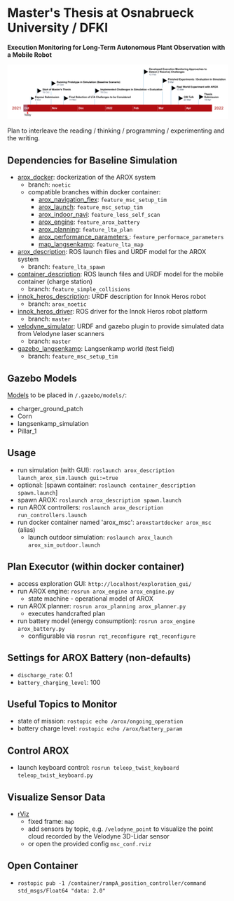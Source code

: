# Master's Thesis at Osnabrueck University / DFKI

**Execution Monitoring for Long-Term Autonomous Plant Observation with a Mobile Robot**

![](thesis/pics/work_program.png)

Plan to interleave the reading / thinking / programming / experimenting and the writing.

## Dependencies for Baseline Simulation

- [arox_docker](https://git.ni.dfki.de/arox/arox_docker): dockerization of the AROX system
    - branch: `noetic`
    - compatible branches within docker container:
        - [arox_navigation_flex](https://git.ni.dfki.de/arox/arox_core/arox_navigation_flex): `feature_msc_setup_tim`
        - [arox_launch](https://git.ni.dfki.de/arox/arox_core/arox_launch): `feature_msc_setup_tim`
        - [arox_indoor_navi](https://git.ni.dfki.de/arox/arox_core/arox_indoor_navi): `feature_less_self_scan`
        - [arox_engine](https://git.ni.dfki.de/arox/arox_core/arox_engine): `feature_arox_battery`
        - [arox_planning](https://git.ni.dfki.de/arox/arox_core/arox_planning): `feature_lta_plan`
        - [arox_performance_parameters ](https://git.ni.dfki.de/arox/arox_core/arox_performance_parameters): `feature_performace_parameters`
        - [map_langsenkamp](https://git.ni.dfki.de/zla/map_langsenkamp): `feature_lta_map`
- [arox_description](https://git.ni.dfki.de/arox/arox_core/arox_description): ROS launch files and URDF model for the AROX system
    - branch: `feature_lta_spawn`
- [container_description](https://git.ni.dfki.de/arox/container_description): ROS launch files and URDF model for the mobile container (charge station)
    - branch: `feature_simple_collisions`
- [innok_heros_description](https://git.ni.dfki.de/arox/innok_heros/innok_heros_description): URDF description for Innok Heros robot
    - branch: `arox_noetic`
- [innok_heros_driver](https://git.ni.dfki.de/arox/innok_heros/innok_heros_driver): ROS driver for the Innok Heros robot platform
    - branch: `master`
- [velodyne_simulator](https://bitbucket.org/DataspeedInc/velodyne_simulator/src/master/): URDF and gazebo plugin to provide simulated data from Velodyne laser scanners
    - branch: `master`
- [gazebo_langsenkamp](https://git.ni.dfki.de/zla/gazebo_langsenkamp): Langsenkamp world (test field)
    - branch: `feature_msc_setup_tim`

## Gazebo Models

[Models](https://cloud.dfki.de/owncloud/index.php/s/TBCzjPfZbzEpMfa) to be placed in `/.gazebo/models/`:
- charger_ground_patch
- Corn
- langsenkamp_simulation
- Pillar_1

## Usage

- run simulation (with GUI): `roslaunch arox_description launch_arox_sim.launch gui:=true`
- optional: [spawn container: `roslaunch container_description spawn.launch`]
- spawn AROX: `roslaunch arox_description spawn.launch`
- run AROX controllers: `roslaunch arox_description run_controllers.launch`
- run docker container named 'arox_msc': `aroxstartdocker arox_msc` (alias)
    - launch outdoor simulation: `roslaunch arox_launch arox_sim_outdoor.launch`

## Plan Executor (within docker container)

- access exploration GUI: `http://localhost/exploration_gui/`
- run AROX engine: `rosrun arox_engine arox_engine.py`
    - state machine - operational model of AROX
- run AROX planner: `rosrun arox_planning arox_planner.py`
    - executes handcrafted plan
- run battery model (energy consumption): `rosrun arox_engine arox_battery.py`
    - configurable via `rosrun rqt_reconfigure rqt_reconfigure`

## Settings for AROX Battery (non-defaults)

- `discharge_rate`: 0.1
- `battery_charging_level`: 100

## Useful Topics to Monitor

- state of mission: `rostopic echo /arox/ongoing_operation`
- battery charge level: `rostopic echo /arox/battery_param`

## Control AROX

- launch keyboard control: `rosrun teleop_twist_keyboard teleop_twist_keyboard.py`

## Visualize Sensor Data

- [rViz](https://wiki.ros.org/rviz)
    - fixed frame: `map`
    - add sensors by topic, e.g. `/velodyne_point` to visualize the point cloud recorded by the Velodyne 3D-Lidar sensor
    - or open the provided config `msc_conf.rviz`

## Open Container

- `rostopic pub -1 /container/rampA_position_controller/command std_msgs/Float64 "data: 2.0"`
